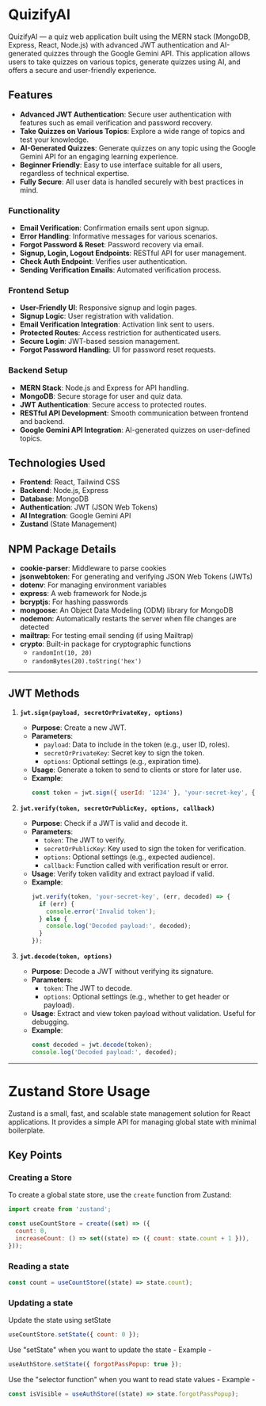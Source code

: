 # QuizifyAI

QuizifyAI — a quiz web application built using the MERN stack (MongoDB, Express, React, Node.js) with advanced JWT authentication and AI-generated quizzes through the Google Gemini API. This application allows users to take quizzes on various topics, generate quizzes using AI, and offers a secure and user-friendly experience.

## Features

- **Advanced JWT Authentication**: Secure user authentication with features such as email verification and password recovery.
- **Take Quizzes on Various Topics**: Explore a wide range of topics and test your knowledge.
- **AI-Generated Quizzes**: Generate quizzes on any topic using the Google Gemini API for an engaging learning experience.
- **Beginner Friendly**: Easy to use interface suitable for all users, regardless of technical expertise.
- **Fully Secure**: All user data is handled securely with best practices in mind.

### Functionality
- **Email Verification**: Confirmation emails sent upon signup.
- **Error Handling**: Informative messages for various scenarios.
- **Forgot Password & Reset**: Password recovery via email.
- **Signup, Login, Logout Endpoints**: RESTful API for user management.
- **Check Auth Endpoint**: Verifies user authentication.
- **Sending Verification Emails**: Automated verification process.

### Frontend Setup
- **User-Friendly UI**: Responsive signup and login pages.
- **Signup Logic**: User registration with validation.
- **Email Verification Integration**: Activation link sent to users.
- **Protected Routes**: Access restriction for authenticated users.
- **Secure Login**: JWT-based session management.
- **Forgot Password Handling**: UI for password reset requests.

### Backend Setup
- **MERN Stack**: Node.js and Express for API handling.
- **MongoDB**: Secure storage for user and quiz data.
- **JWT Authentication**: Secure access to protected routes.
- **RESTful API Development**: Smooth communication between frontend and backend.
- **Google Gemini API Integration**: AI-generated quizzes on user-defined topics.



## Technologies Used

- **Frontend**: React, Tailwind CSS
- **Backend**: Node.js, Express
- **Database**: MongoDB
- **Authentication**: JWT (JSON Web Tokens)
- **AI Integration**: Google Gemini API
- **Zustand** (State Management)


## NPM Package Details

- **cookie-parser**: Middleware to parse cookies
- **jsonwebtoken**: For generating and verifying JSON Web Tokens (JWTs)
- **dotenv**: For managing environment variables
- **express**: A web framework for Node.js
- **bcryptjs**: For hashing passwords
- **mongoose**: An Object Data Modeling (ODM) library for MongoDB
- **nodemon**: Automatically restarts the server when file changes are detected
- **mailtrap**: For testing email sending (if using Mailtrap)
- **crypto**: Built-in package for cryptographic functions
  - `randomInt(10, 20)`
  - `randomBytes(20).toString('hex')`

---

## JWT Methods

1. **`jwt.sign(payload, secretOrPrivateKey, options)`**
   - **Purpose**: Create a new JWT.
   - **Parameters**:
     - `payload`: Data to include in the token (e.g., user ID, roles).
     - `secretOrPrivateKey`: Secret key to sign the token.
     - `options`: Optional settings (e.g., expiration time).
   - **Usage**: Generate a token to send to clients or store for later use.
   - **Example**:
     ```javascript
     const token = jwt.sign({ userId: '1234' }, 'your-secret-key', { expiresIn: '1h' });
     ```

2. **`jwt.verify(token, secretOrPublicKey, options, callback)`**
   - **Purpose**: Check if a JWT is valid and decode it.
   - **Parameters**:
     - `token`: The JWT to verify.
     - `secretOrPublicKey`: Key used to sign the token for verification.
     - `options`: Optional settings (e.g., expected audience).
     - `callback`: Function called with verification result or error.
   - **Usage**: Verify token validity and extract payload if valid.
   - **Example**:
     ```javascript
     jwt.verify(token, 'your-secret-key', (err, decoded) => {
       if (err) {
         console.error('Invalid token');
       } else {
         console.log('Decoded payload:', decoded);
       }
     });
     ```

3. **`jwt.decode(token, options)`**
   - **Purpose**: Decode a JWT without verifying its signature.
   - **Parameters**:
     - `token`: The JWT to decode.
     - `options`: Optional settings (e.g., whether to get header or payload).
   - **Usage**: Extract and view token payload without validation. Useful for debugging.
   - **Example**:
     ```javascript
     const decoded = jwt.decode(token);
     console.log('Decoded payload:', decoded);
     ```

---

# Zustand Store Usage

Zustand is a small, fast, and scalable state management solution for React applications. It provides a simple API for managing global state with minimal boilerplate.

## Key Points

### Creating a Store
To create a global state store, use the `create` function from Zustand:
```javascript
import create from 'zustand';

const useCountStore = create((set) => ({
  count: 0,
  increaseCount: () => set((state) => ({ count: state.count + 1 })),
}));

```

### Reading a state
```javascript
const count = useCountStore((state) => state.count);
```

### Updating a state
Update the state using setState
```javascript
useCountStore.setState({ count: 0 });
```

Use "setState" when you want to update the state - Example -
```javascript
useAuthStore.setState({ forgotPassPopup: true });
```
  
Use the "selector function" when you want to read state values - Example - 
```javascript
const isVisible = useAuthStore((state) => state.forgotPassPopup);
```

